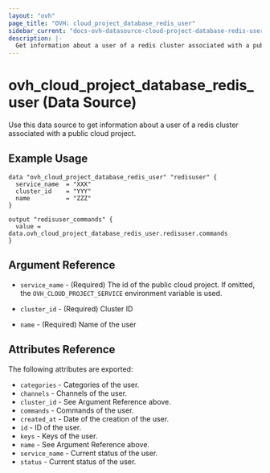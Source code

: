 ```yaml
---
layout: "ovh"
page_title: "OVH: cloud_project_database_redis_user"
sidebar_current: "docs-ovh-datasource-cloud-project-database-redis-user"
description: |-
  Get information about a user of a redis cluster associated with a public cloud project.
---
```


# ovh_cloud_project_database_redis_user (Data Source)

Use this data source to get information about a user of a redis cluster associated with a public cloud project.

## Example Usage

```hcl
data "ovh_cloud_project_database_redis_user" "redisuser" {
  service_name  = "XXX"
  cluster_id    = "YYY"
  name          = "ZZZ"
}

output "redisuser_commands" {
  value = data.ovh_cloud_project_database_redis_user.redisuser.commands
}
```

## Argument Reference

* `service_name` - (Required) The id of the public cloud project. If omitted,
  the `OVH_CLOUD_PROJECT_SERVICE` environment variable is used.

* `cluster_id` - (Required) Cluster ID

* `name` - (Required) Name of the user

## Attributes Reference

The following attributes are exported:

* `categories` - Categories of the user.
* `channels` - Channels of the user.
* `cluster_id` - See Argument Reference above.
* `commands` - Commands of the user.
* `created_at` - Date of the creation of the user.
* `id` - ID of the user.
* `keys` - Keys of the user.
* `name` - See Argument Reference above.
* `service_name` - Current status of the user.
* `status` - Current status of the user.
